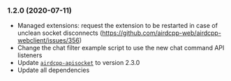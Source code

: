 ### 1.2.0 (2020-07-11)

- Managed extensions: request the extension to be restarted in case of unclean socket disconnects (https://github.com/airdcpp-web/airdcpp-webclient/issues/356)
- Change the chat filter example script to use the new chat command API listeners
- Update [`airdcpp-apisocket`](https://github.com/airdcpp-web/airdcpp-apisocket-js) to version 2.3.0
- Update all dependencies
